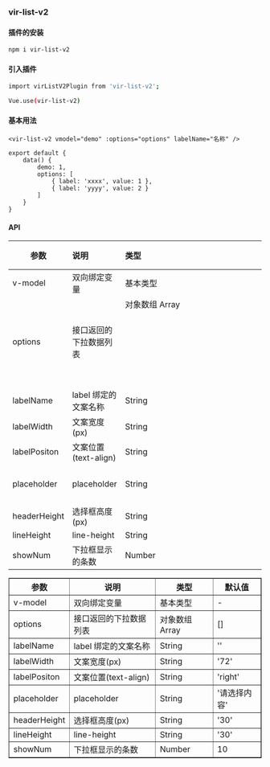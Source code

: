### vir-list-v2

#### 插件的安装

```bash
npm i vir-list-v2
```

#### 引入插件

```bash
import virListV2Plugin from 'vir-list-v2';

Vue.use(vir-list-v2)
```

#### 基本用法

```vue
<vir-list-v2 vmodel="demo" :options="options" labelName="名称" />

export default {
    data() {
        demo: 1,
        options: [
            { label: 'xxxx', value: 1 },
            { label: 'yyyy', value: 2 }
        ]
    }
}
```

#### API

| 参数 | 说明 | 类型 | 默认值 |
| --- | :--- | :--- | :---: |
| v-model | 双向绑定变量 | 基本类型 | - |
| options | 接口返回的下拉数据列表 | 对象数组 Array<Object> | [] |
| labelName | label 绑定的文案名称 | String | '' |
| labelWidth | 文案宽度(px) | String | '72' |
| labelPositon | 文案位置(text-align) | String | 'right' |
| placeholder | placeholder | String | '请选择内容' |
| headerHeight | 选择框高度(px) | String | '30' |
| lineHeight | line-height | String | '30' |
| showNum | 下拉框显示的条数 | Number | 10 |



<table border="1" cellpadding="0" cellspacing="0">
<tr>
  <th>参数</th>
  <th>说明</th>
  <th>类型</th>
  <th>默认值</th>
</tr>
<tr>
  <td>v-model</td>
  <td>双向绑定变量</td>
  <td>基本类型</td>
  <td>-</td>
</tr>
<tr>
  <td>options</td>
  <td>接口返回的下拉数据列表</td>
  <td>对象数组 Array</td>
  <td>[]</td>
</tr>
<tr>
  <td>labelName</td>
  <td>label 绑定的文案名称</td>
  <td>String</td>
  <td>''</td>
</tr>
<tr>
  <td>labelWidth</td>
  <td>文案宽度(px)</td>
  <td>String</td>
  <td>'72'</td>
</tr>
<tr>
  <td>labelPositon</td>
  <td>文案位置(text-align)</td>
  <td>String</td>
  <td>'right'</td>
</tr>
<tr>
  <td>placeholder</td>
  <td>placeholder</td>
  <td>String</td>
  <td>'请选择内容'</td>
</tr>
<tr>
  <td>headerHeight</td>
  <td>选择框高度(px)</td>
  <td>String</td>
  <td>'30'</td>
</tr>
<tr>
  <td>lineHeight</td>
  <td>line-height</td>
  <td>String</td>
  <td>'30'</td>
</tr>
<tr>
  <td>showNum</td>
  <td>下拉框显示的条数</td>
  <td>Number</td>
  <td>10</td>
</tr>
</table>